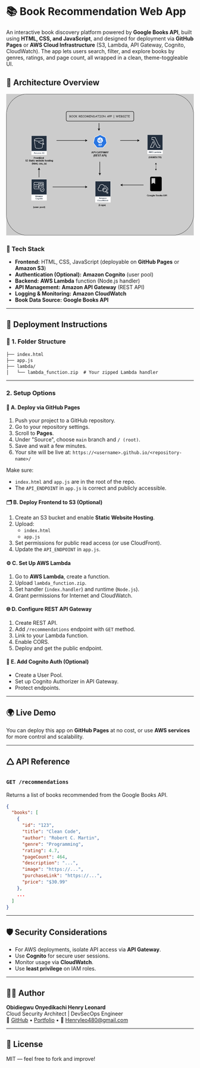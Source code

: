 # 📚 Book Recommendation Web App

An interactive book discovery platform powered by **Google Books API**, built using **HTML, CSS, and JavaScript**, and designed for deployment via **GitHub Pages** or **AWS Cloud Infrastructure** (S3, Lambda, API Gateway, Cognito, CloudWatch). The app lets users search, filter, and explore books by genres, ratings, and page count, all wrapped in a clean, theme-toggleable UI.

## 🔧 Architecture Overview

![Architecture Diagram](Book-recommendation-app.drawio.png)

### 🔹 Tech Stack

- **Frontend:** HTML, CSS, JavaScript (deployable on **GitHub Pages** or **Amazon S3**)
- **Authentication (Optional):** **Amazon Cognito** (user pool)
- **Backend:** **AWS Lambda** function (Node.js handler)
- **API Management:** **Amazon API Gateway** (REST API)
- **Logging & Monitoring:** **Amazon CloudWatch**
- **Book Data Source:** **Google Books API**

---

## 🚀 Deployment Instructions

### 📁 1. Folder Structure

```
├── index.html
├── app.js
├── lambda/
│   └── lambda_function.zip  # Your zipped Lambda handler
```

---

### 2. Setup Options

#### 📲 A. Deploy via GitHub Pages
1. Push your project to a GitHub repository.
2. Go to your repository settings.
3. Scroll to **Pages**.
4. Under "Source", choose `main` branch and `/ (root)`.
5. Save and wait a few minutes.
6. Your site will be live at: `https://<username>.github.io/<repository-name>/`

Make sure:
- `index.html` and `app.js` are in the root of the repo.
- The `API_ENDPOINT` in `app.js` is correct and publicly accessible.

#### 🗂️ B. Deploy Frontend to S3 (Optional)
1. Create an S3 bucket and enable **Static Website Hosting**.
2. Upload:
   - `index.html`
   - `app.js`
3. Set permissions for public read access (or use CloudFront).
4. Update the `API_ENDPOINT` in `app.js`.

#### ⚙️ C. Set Up AWS Lambda
1. Go to **AWS Lambda**, create a function.
2. Upload `lambda_function.zip`.
3. Set handler (`index.handler`) and runtime (`Node.js`).
4. Grant permissions for Internet and CloudWatch.

#### 🌐 D. Configure REST API Gateway
1. Create REST API.
2. Add `/recommendations` endpoint with `GET` method.
3. Link to your Lambda function.
4. Enable CORS.
5. Deploy and get the public endpoint.

#### 🧐 E. Add Cognito Auth (Optional)
- Create a User Pool.
- Set up Cognito Authorizer in API Gateway.
- Protect endpoints.

---

## 🌍 Live Demo

You can deploy this app on **GitHub Pages** at no cost, or use **AWS services** for more control and scalability.

---

## 🛆 API Reference

### `GET /recommendations`

Returns a list of books recommended from the Google Books API.

```json
{
  "books": [
    {
      "id": "123",
      "title": "Clean Code",
      "author": "Robert C. Martin",
      "genre": "Programming",
      "rating": 4.7,
      "pageCount": 464,
      "description": "...",
      "image": "https://...",
      "purchaseLink": "https://...",
      "price": "$30.99"
    },
    ...
  ]
}
```

---

## 🛡 Security Considerations

- For AWS deployments, isolate API access via **API Gateway**.
- Use **Cognito** for secure user sessions.
- Monitor usage via **CloudWatch**.
- Use **least privilege** on IAM roles.

---

## 👨‍💻 Author

**Obidiegwu Onyedikachi Henry Leonard**  
Cloud Security Architect | DevSecOps Engineer  
🔗 [GitHub](https://github.com/LeonardKachi) • [Portfolio](https://leonardkachi.github.io/Portfolio-website) • 📧 Henryleo480@gmail.com

---

## 📜 License

MIT — feel free to fork and improve!


